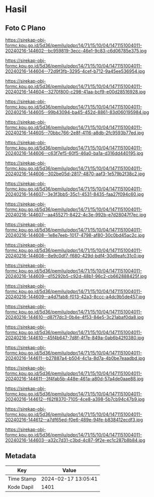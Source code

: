 # Hasil

## Foto C Plano

https://sirekap-obj-formc.kpu.go.id/5d36/pemilu/pdpr/14/71/15/10/04/1471151004011-20240216-144602--bc959819-3ecc-46e1-9c83-c6d06785e375.jpg

https://sirekap-obj-formc.kpu.go.id/5d36/pemilu/pdpr/14/71/15/10/04/1471151004011-20240216-144604--72d9f3fb-3295-4cef-b712-9a45ee536954.jpg

https://sirekap-obj-formc.kpu.go.id/5d36/pemilu/pdpr/14/71/15/10/04/1471151004011-20240216-144604--3270f800-c298-41aa-bcf9-e00d28516928.jpg

https://sirekap-obj-formc.kpu.go.id/5d36/pemilu/pdpr/14/71/15/10/04/1471151004011-20240216-144605--99b43094-ba45-452d-8861-83d060195984.jpg

https://sirekap-obj-formc.kpu.go.id/5d36/pemilu/pdpr/14/71/15/10/04/1471151004011-20240216-144605--70bbc766-2e8f-4116-a8db-2fc9593b77ed.jpg

https://sirekap-obj-formc.kpu.go.id/5d36/pemilu/pdpr/14/71/15/10/04/1471151004011-20240216-144606--c63f7ef5-60f5-46a0-ba1a-d316dd440195.jpg

https://sirekap-obj-formc.kpu.go.id/5d36/pemilu/pdpr/14/71/15/10/04/1471151004011-20240216-144606--302be05d-2817-4870-aaf3-1e579b2f38c2.jpg

https://sirekap-obj-formc.kpu.go.id/5d36/pemilu/pdpr/14/71/15/10/04/1471151004011-20240216-144607--3e3f3bb5-35c1-4531-8435-faa27f094c60.jpg

https://sirekap-obj-formc.kpu.go.id/5d36/pemilu/pdpr/14/71/15/10/04/1471151004011-20240216-144607--aa455271-8422-4c3e-992b-e7d28047f7ec.jpg

https://sirekap-obj-formc.kpu.go.id/5d36/pemilu/pdpr/14/71/15/10/04/1471151004011-20240216-144608--1e8e7eeb-1017-4798-af80-30c0bd45ac2c.jpg

https://sirekap-obj-formc.kpu.go.id/5d36/pemilu/pdpr/14/71/15/10/04/1471151004011-20240216-144608--8e9c0df7-f680-429d-bdf4-30d9eafc31c0.jpg

https://sirekap-obj-formc.kpu.go.id/5d36/pemilu/pdpr/14/71/15/10/04/1471151004011-20240216-144609--d15292b5-c92d-48b1-96c2-cb662888425f.jpg

https://sirekap-obj-formc.kpu.go.id/5d36/pemilu/pdpr/14/71/15/10/04/1471151004011-20240216-144609--a4d7fab8-f013-42a3-8ccc-a4dc9b5de457.jpg

https://sirekap-obj-formc.kpu.go.id/5d36/pemilu/pdpr/14/71/15/10/04/1471151004011-20240216-144610--d87f7dc3-0b4e-4f53-84e5-3c21abaf0da8.jpg

https://sirekap-obj-formc.kpu.go.id/5d36/pemilu/pdpr/14/71/15/10/04/1471151004011-20240216-144610--45f4b647-7d8f-4f7e-849a-0ab6b42f0380.jpg

https://sirekap-obj-formc.kpu.go.id/5d36/pemilu/pdpr/14/71/15/10/04/1471151004011-20240216-144611--b27887a4-b504-4c1a-8d7a-4b0be7eaadbd.jpg

https://sirekap-obj-formc.kpu.go.id/5d36/pemilu/pdpr/14/71/15/10/04/1471151004011-20240216-144611--3f4fab5b-448e-461a-a80d-57a4de0aae88.jpg

https://sirekap-obj-formc.kpu.go.id/5d36/pemilu/pdpr/14/71/15/10/04/1471151004011-20240216-144612--f62f8370-7105-4ce8-a398-5b7cb94c47b9.jpg

https://sirekap-obj-formc.kpu.go.id/5d36/pemilu/pdpr/14/71/15/10/04/1471151004011-20240216-144612--a7df65ed-f0e6-489e-94fe-b838412ecdf3.jpg

https://sirekap-obj-formc.kpu.go.id/5d36/pemilu/pdpr/14/71/15/10/04/1471151004011-20240216-144603--a32c7d31-c3bd-4c87-9f2e-ec1c287b8b84.jpg


## Metadata

| Key        | Value               |
| ---------- | ------------------- |
| Time Stamp | 2024-02-17 13:05:41 |
| Kode Dapil | 1401                |



